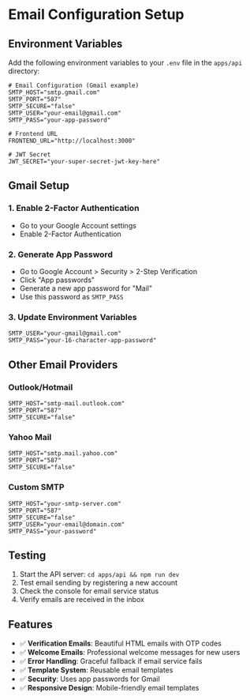 # Email Configuration Setup

## Environment Variables

Add the following environment variables to your `.env` file in the `apps/api` directory:

```env
# Email Configuration (Gmail example)
SMTP_HOST="smtp.gmail.com"
SMTP_PORT="587"
SMTP_SECURE="false"
SMTP_USER="your-email@gmail.com"
SMTP_PASS="your-app-password"

# Frontend URL
FRONTEND_URL="http://localhost:3000"

# JWT Secret
JWT_SECRET="your-super-secret-jwt-key-here"
```

## Gmail Setup

### 1. Enable 2-Factor Authentication
- Go to your Google Account settings
- Enable 2-Factor Authentication

### 2. Generate App Password
- Go to Google Account > Security > 2-Step Verification
- Click "App passwords"
- Generate a new app password for "Mail"
- Use this password as `SMTP_PASS`

### 3. Update Environment Variables
```env
SMTP_USER="your-gmail@gmail.com"
SMTP_PASS="your-16-character-app-password"
```

## Other Email Providers

### Outlook/Hotmail
```env
SMTP_HOST="smtp-mail.outlook.com"
SMTP_PORT="587"
SMTP_SECURE="false"
```

### Yahoo Mail
```env
SMTP_HOST="smtp.mail.yahoo.com"
SMTP_PORT="587"
SMTP_SECURE="false"
```

### Custom SMTP
```env
SMTP_HOST="your-smtp-server.com"
SMTP_PORT="587"
SMTP_SECURE="false"
SMTP_USER="your-email@domain.com"
SMTP_PASS="your-password"
```

## Testing

1. Start the API server: `cd apps/api && npm run dev`
2. Test email sending by registering a new account
3. Check the console for email service status
4. Verify emails are received in the inbox

## Features

- ✅ **Verification Emails**: Beautiful HTML emails with OTP codes
- ✅ **Welcome Emails**: Professional welcome messages for new users
- ✅ **Error Handling**: Graceful fallback if email service fails
- ✅ **Template System**: Reusable email templates
- ✅ **Security**: Uses app passwords for Gmail
- ✅ **Responsive Design**: Mobile-friendly email templates






